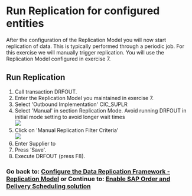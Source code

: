 # Run Replication for configured entities
After the configuration of the Replication Model you will now start replication of data. This is typically performed through a periodic job. For this exercise we will manually trigger replication.
You will use the Replication Model configured in exercise 7. 

## Run Replication 
1. Call transaction DRFOUT.
2. Enter the Replication Model you maintained in exercise 7.
3. Select 'Outbound Implementation' CIC_SUPLR 
4. Select 'Manual' in section Replication Mode. Avoid running DRFOUT in initial mode setting to avoid longer wait times <br> ![][def2]
5. Click on 'Manual Replication Filter Criteria' <br> ![][def]
6. Enter Supplier to <todo add sample data>
7. Press 'Save'.
8. Execute DRFOUT (press F8).

### Go back to: [**Configure the Data Replication Framework - Replication Model**](../ex7/README.md) or Continue to: [**Enable SAP Order and Delivery Scheduling solution**](../ex3/README.md)

[def]: images/EX8_2.jpg
[def2]: images/EX8_1.jpg

